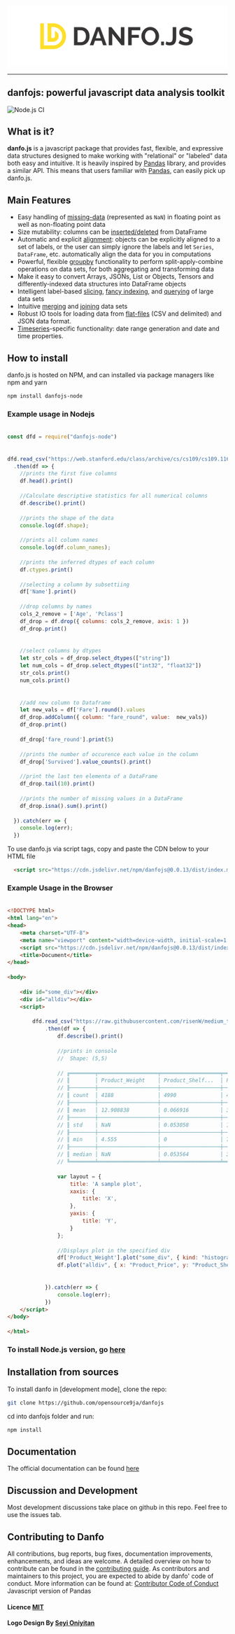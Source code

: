 
<div align="center">
  <img src="logo.png"><br>
</div>

-----------------

## danfojs: powerful javascript data analysis toolkit 
![Node.js CI](https://github.com/opensource9ja/danfojs/workflows/Node.js%20CI/badge.svg?branch=master)


## What is it?

**danfo.js** is a javascript package that provides fast, flexible, and expressive data
structures designed to make working with "relational" or "labeled" data both
easy and intuitive. It is heavily inspired by [Pandas](https://pandas.pydata.org/pandas-docs/stable/) library, and provides a similar API. This means that users familiar with [Pandas](https://pandas.pydata.org/pandas-docs/stable/), can easily pick up danfo.js. 

## Main Features

  - Easy handling of [missing-data](https://jsdata.gitbook.io/danfojs/api-reference/dataframe#missing-data-handling) (represented as
    `NaN`) in floating point as well as non-floating point data
  - Size mutability: columns can be [inserted/deleted](https://jsdata.gitbook.io/danfojs/api-reference/dataframe#indexing-iteration) from DataFrame
  - Automatic and explicit [alignment](https://jsdata.gitbook.io/danfojs/api-reference/dataframe#reindexing-selection-label-manipulation): objects can
    be explicitly aligned to a set of labels, or the user can simply
    ignore the labels and let `Series`, `DataFrame`, etc. automatically
    align the data for you in computations
  - Powerful, flexible [groupby](https://jsdata.gitbook.io/danfojs/api-reference/dataframe/danfo.dataframe.groupby) functionality to perform
    split-apply-combine operations on data sets, for both aggregating
    and transforming data
  - Make it easy to convert Arrays, JSONs, List or Objects, Tensors and 
    differently-indexed data structures
    into DataFrame objects
  - Intelligent label-based [slicing](https://jsdata.gitbook.io/danfojs/api-reference/dataframe/danfo.dataframe.loc), [fancy indexing](https://jsdata.gitbook.io/danfojs/api-reference/dataframe/danfo.dataframe.iloc), and [querying](https://jsdata.gitbook.io/danfojs/api-reference/dataframe/danfo.dataframe.query) of
    large data sets
  - Intuitive [merging](https://jsdata.gitbook.io/danfojs/api-reference/merge-and-joins/danfo.merge) and [joining](https://jsdata.gitbook.io/danfojs/api-reference/merge-and-joins/danfo.concat) data
    sets
  - Robust IO tools for loading data from [flat-files](https://jsdata.gitbook.io/danfojs/api-reference/input-output)
    (CSV and delimited) and JSON data format.
  - [Timeseries](https://jsdata.gitbook.io/danfojs/api-reference/series#accessors)-specific functionality: date range
    generation and date and time properties. 


## How to install
danfo.js is hosted on NPM, and can installed via package managers like npm and yarn

```sh
npm install danfojs-node
```

### Example usage in Nodejs

```javascript

const dfd = require("danfojs-node")


dfd.read_csv("https://web.stanford.edu/class/archive/cs/cs109/cs109.1166/stuff/titanic.csv")
  .then(df => {
    //prints the first five columns
    df.head().print()

    //Calculate descriptive statistics for all numerical columns
    df.describe().print()

    //prints the shape of the data
    console.log(df.shape);

    //prints all column names
    console.log(df.column_names);

    //prints the inferred dtypes of each column
    df.ctypes.print()

    //selecting a column by subsettiing
    df['Name'].print()

    //drop columns by names
    cols_2_remove = ['Age', 'Pclass']
    df_drop = df.drop({ columns: cols_2_remove, axis: 1 })
    df_drop.print()


    //select columns by dtypes
    let str_cols = df_drop.select_dtypes(["string"])
    let num_cols = df_drop.select_dtypes(["int32", "float32"])
    str_cols.print()
    num_cols.print()


    //add new column to Dataframe
    let new_vals = df['Fare'].round().values
    df_drop.addColumn({ column: "fare_round", value:  new_vals})
    df_drop.print()

    df_drop['fare_round'].print(5)

    //prints the number of occurence each value in the column
    df_drop['Survived'].value_counts().print()

    //print the last ten elementa of a DataFrame
    df_drop.tail(10).print()

    //prints the number of missing values in a DataFrame
    df_drop.isna().sum().print()

  }).catch(err => {
    console.log(err);
  })

```

To use danfo.js via script tags, copy and paste the CDN below to your HTML file

```html
  <script src="https://cdn.jsdelivr.net/npm/danfojs@0.0.13/dist/index.min.js"></script>
```

### Example Usage in the Browser

```html

<!DOCTYPE html>
<html lang="en">
<head>
    <meta charset="UTF-8">
    <meta name="viewport" content="width=device-width, initial-scale=1.0">
    <script src="https://cdn.jsdelivr.net/npm/danfojs@0.0.13/dist/index.min.js"></script>
    <title>Document</title>
</head>

<body>

    <div id="some_div"></div>
    <div id="alldiv"></div>
    <script>

        dfd.read_csv("https://raw.githubusercontent.com/risenW/medium_tutorial_notebooks/master/train.csv")
            .then(df => {
                df.describe().print()

                //prints in console
                //  Shape: (5,5) 

                // ╔════════╤═══════════════════╤═══════════════════╤═══════════════════╤═══════════════════╤═══════════════════╗
                // ║        │ Product_Weight    │ Product_Shelf...  │ Product_Price     │ Product_Super...  │ Supermarket_O...  ║
                // ╟────────┼───────────────────┼───────────────────┼───────────────────┼───────────────────┼───────────────────╢
                // ║ count  │ 4188              │ 4990              │ 4990              │ 4990              │ 4990              ║
                // ╟────────┼───────────────────┼───────────────────┼───────────────────┼───────────────────┼───────────────────╢
                // ║ mean   │ 12.908838         │ 0.066916          │ 391.803772        │ 6103.52002        │ 2004.783447       ║
                // ╟────────┼───────────────────┼───────────────────┼───────────────────┼───────────────────┼───────────────────╢
                // ║ std    │ NaN               │ 0.053058          │ 119.378259        │ 4447.333835       │ 8.283151          ║
                // ╟────────┼───────────────────┼───────────────────┼───────────────────┼───────────────────┼───────────────────╢
                // ║ min    │ 4.555             │ 0                 │ 78.730003         │ 83.230003         │ 1992              ║
                // ╟────────┼───────────────────┼───────────────────┼───────────────────┼───────────────────┼───────────────────╢
                // ║ median │ NaN               │ 0.053564          │ 393.86            │ 5374.675          │ 2006              ║
                // ╚════════╧═══════════════════╧═══════════════════╧═══════════════════╧═══════════════════╧═══════════════════╝

                var layout = {
                    title: 'A sample plot',
                    xaxis: {
                        title: 'X',
                    },
                    yaxis: {
                        title: 'Y',
                    }
                };

                //Displays plot in the specified div
                df['Product_Weight'].plot("some_div", { kind: "histogram" })
                df.plot("alldiv", { x: "Product_Price", y: "Product_Shelf_Visibility", kind: "scatter", mode: 'markers' })


            }).catch(err => {
                console.log(err);
            })
    </script>
</body>

</html>
```

### To install Node.js version, go [here](https://www.npmjs.com/package/danfojs-node)


## Installation from sources
To install danfo in [development mode], clone the repo:

```sh
git clone https://github.com/opensource9ja/danfojs
```

cd into danfojs folder and run:

```sh
npm install
```

## Documentation
The official documentation can be found [here](https://jsdata.gitbook.io/danfojs/)

## Discussion and Development
Most development discussions take place on github in this repo. Feel free to use the issues tab. 

## Contributing to Danfo
All contributions, bug reports, bug fixes, documentation improvements, enhancements, and ideas are welcome. A detailed overview on how to contribute can be found in the [contributing guide](https://jsdata.gitbook.io/danfojs/contributing-guide). As contributors and maintainers to this project, you are expected to abide by danfo' code of conduct. More information can be found at: [Contributor Code of Conduct](https://github.com/pandas-dev/pandas/blob/master/.github/CODE_OF_CONDUCT.md) Javascript version of Pandas

#### Licence [MIT](https://github.com/opensource9ja/danfojs/blob/master/LICENCE)

#### Logo Design By [Seyi Oniyitan](https://twitter.com/seyioniyitan)
